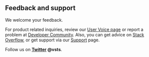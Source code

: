 <a id="provide-feedback"></a>

## Feedback and support  

We welcome your feedback.  

For product related inquiries, review our [User Voice page](https://visualstudio.uservoice.com/forums/330519-team-services) or report a problem at [Developer Community](https://developercommunity.visualstudio.com/spaces/21/index.html). Also, you can get advice on [Stack Overflow](https://stackoverflow.com/questions/tagged/vsts), or get support via our [Support](https://visualstudio.microsoft.com/team-services/support/) page.

Follow us on **[Twitter](https://twitter.com/vsts) @vsts**.
